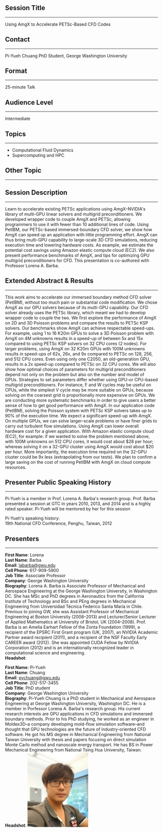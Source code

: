 ## Session Title
------------------------

Using AmgX to Accelerate PETSc-Based CFD Codes

## Contact
------------------------

Pi-Yueh Chuang
PhD Student, George Washington University

## Format
------------------------

25-minute Talk

## Audience Level
------------------------

Intermediate

## Topics
------------------------

* Computational Fluid Dynamics
* Supercomputing and HPC

## Other Topic
------------------------

## Session Description
------------------------

Learn to accelerate existing PETSc applications using AmgX–NVIDIA's library of multi-GPU linear solvers and multigrid preconditioners. 
We developed wrapper code to couple AmgX and PETSc, allowing programmers to use it with fewer than 10 additional lines of code. 
Using PetIBM, our PETSc-based immersed-boundary CFD solver, we show how AmgX can speed up an application with little programming effort. 
AmgX can thus bring multi-GPU capability to large-scale 3D CFD simulations, reducing execution time and lowering hardware costs. 
As example, we estimate the potential cost savings using Amazon elastic compute cloud (EC2). 
We also present performance benchmarks of AmgX, and tips for optimizing GPU multigrid preconditioners for CFD. 
This presentation is co-authored with Professor Lorena A. Barba.

## Extended Abstract & Results
------------------------

This work aims to accelerate our immersed boundary method CFD solver (PetIBM), without too much pain or substantial code modification.
We chose AmgX as our GPU solvers because of its multi-GPU capability. 
Our CFD solver already uses the PETSc library, which meant we had to develop wrapper code to couple the two.
We first explore the performance of AmgX on 2D and 3D Poisson problems and compare the results to PETSc KSP solvers.
Our benchmarks show AmgX can achieve respectable speed-ups. 
For example, using 1 to 16 K20m GPUs to solve a 3D Poisson problem with AmgX on 4M unknowns results in a speed-up of between 5x and 15x compared to using PETSc KSP solvers on 32 CPU cores (2 nodes). 
For larger problems, using AmgX on 32 K20m GPUs with 100M unknowns results in speed-ups of 62x, 26x, and 9x compared to PETSc on 128, 256, and 512 CPU cores.
Even using only one C2050, an old-generation GPU, results in a 2x speed-up compared to PETSc on 32 CPU cores. 
We will also show how optimal choices of parameters for multigrid preconditioners depend not only on the problem but also on the number and model of GPUs. 
Strategies to set parameters differ whether using GPU-or CPU-based multigrid preconditioners. 
For instance, F and W cycles may be useful on CPUs, while the simplest V cycle may be more suitable on GPUs, because solving on the coarsest grid is proportionally more expensive on GPUs.
We are conducting more systematic benchmarks in order to give users a better sense of how to get good performance with AmgX.
In our application code (PetIBM), solving the Poisson system with PETSc KSP solvers takes up to 90% of the execution time.
We expect a significant speed-up with AmgX. 
On multiple GPUs, we can solve larger-scale problems or have finer grids to carry out turbulent flow simulations.
Using AmgX can lower overall hardware cost for a given application. 
With Amazon elastic compute cloud (EC2), for example: if we wanted to solve the problem mentioned above, with 100M unknowns on 512 CPU cores, it would cost about $28 per hour; whereas solving it on a 32-GPU cluster using AmgX would cost about $20 per hour. 
More importantly, the execution time required on the 32-GPU cluster could be 9x less (extrapolating from our tests). 
We plan to confirm a large saving on the cost of running PetIBM with AmgX on cloud compute resources.

## Presenter Public Speaking History
------------------------

Pi-Yueh is a member in Prof. Lorena A. Barba's research group.
Prof. Barba presented a session at GTC in years 2010, 2013, and 2014 and is a highly rated speaker.
Pi-Yueh will be mentored by her for this session

Pi-Yueh's speaking history:  
19th National CFD Conference, Penghu, Taiwan, 2012

## Presenters
------------------------

**First Name**: Lorena  
**Last Name**: Barba  
**Email**: labarba@gwu.edu  
**Cell Phone**: 617-909-5900  
**Job Title**: Associate Professor  
**Company**: George Washington University  
**Biography**: 
Lorena A. Barba is Associate Professor of Mechanical and Aerospace Engineering at the George Washington University, in Washington DC. 
She has MSc and PhD degrees in Aeronautics from the California Institute of Technology and BSc and PEng degrees in Mechanical Engineering from Universidad Técnica Federico Santa María in Chile. 
Previous to joining GW, she was Assistant Professor of Mechanical Engineering at Boston University (2008–2013) and Lecturer/Senior Lecturer of Applied Mathematics at University of Bristol, UK (2004–2008). 
Prof. Barba is an Amelia Earhart Fellow of the Zonta Foundation (1999), a recipient of the EPSRC First Grant program (UK, 2007), an NVIDIA Academic Partner award recipient (2011), and a recipient of the NSF Faculty Early CAREER award (2012). 
She was appointed CUDA Fellow by NVIDIA Corporation (2012) and is an internationally recognized leader in computational science and engineering.  
**Headshot**:

**First Name**: Pi-Yueh  
**Last Name**: Chuang  
**Email**: pychuang@gwu.edu  
**Cell Phone**: 202-517-3455  
**Job Title**: PhD student  
**Company**: George Washington University  
**Biography**: 
Pi-Yueh Chuang is a PhD student in Mechanical and Aerospace Engineering at George Washington University, Washington DC. He is a member in Porfessor Lorena A. Barba's research group. 
His current research interests are GPU applications in CFD simulations and immersed boundary methods. 
Prior to his PhD studying, he worked as an engineer in Moldex3D–a company developing mold-flow simulation software–and thought that GPU technologies are the future of industry-oriented CFD software. 
He got his MS degree in Mechanical Engineering from National Taiwan University with thesis and papers focusing on direct simulation Monte Carlo method and nanoscale energy transport. 
He has BS in Power Mechanical Engineering from National Tsing Hua University, Taiwan.  
**Headshot**: <img src="py_headshot.jpg" width="200">  
